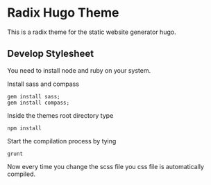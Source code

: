 # Radix Hugo Theme
This is a radix theme for the static website generator hugo.

## Develop Stylesheet
You need to install node and ruby on your system.

Install sass and compass
```
gem install sass;
gem install compass;
```

Inside the themes root directory type
```
npm install
```

Start the compilation process by tying
```
grunt
```

Now every time you change the scss file
you css file is automatically compiled.
